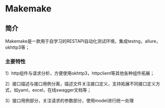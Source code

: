 # Makemake
## 简介
Makemake是一款用于自学习的RESTAPI自动化测试环境，集成testng，allure，okhttp3等；

### 主要特性
1）http组件与请求分析，方便使用okhttp3，httpclient等其他各种组件拓展；

2）接口描述与接口用例分离，描述文件关注接口定义，支持拓展不同接口定义方式，如yaml，excel，在线swagger文档等；

3）接口用例部分，关注请求的参数部分，使用model进行统一处理
